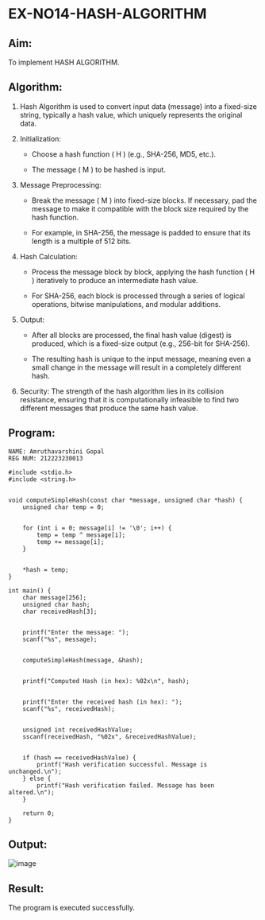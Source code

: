 # EX-NO14-HASH-ALGORITHM

## Aim:

To implement HASH ALGORITHM.

## Algorithm:

1. Hash Algorithm is used to convert input data (message) into a fixed-size string, typically a hash value, which uniquely represents the original data.

2. Initialization:

   - Choose a hash function \( H \) (e.g., SHA-256, MD5, etc.).

   - The message \( M \) to be hashed is input.

4. Message Preprocessing:

   - Break the message \( M \) into fixed-size blocks. If necessary, pad the message to make it compatible with the block size required by the hash function.

   - For example, in SHA-256, the message is padded to ensure that its length is a multiple of 512 bits.

6. Hash Calculation:

   - Process the message block by block, applying the hash function \( H \) iteratively to produce an intermediate hash value.

   - For SHA-256, each block is processed through a series of logical operations, bitwise manipulations, and modular additions.

8. Output:

   - After all blocks are processed, the final hash value (digest) is produced, which is a fixed-size output (e.g., 256-bit for SHA-256).

   - The resulting hash is unique to the input message, meaning even a small change in the message will result in a completely different hash.

10. Security: The strength of the hash algorithm lies in its collision resistance, ensuring that it is computationally infeasible to find two different messages that produce the same hash value.


## Program:
```
NAME: Amruthavarshini Gopal
REG NUM: 212223230013

#include <stdio.h>
#include <string.h>


void computeSimpleHash(const char *message, unsigned char *hash) {
    unsigned char temp = 0;

   
    for (int i = 0; message[i] != '\0'; i++) {
        temp = temp ^ message[i]; 
        temp += message[i];       
    }
    
 
    *hash = temp;
}

int main() {
    char message[256];     
    unsigned char hash;     
    char receivedHash[3];  

   
    printf("Enter the message: ");
    scanf("%s", message);

   
    computeSimpleHash(message, &hash);

  
    printf("Computed Hash (in hex): %02x\n", hash);

   
    printf("Enter the received hash (in hex): ");
    scanf("%s", receivedHash);

   
    unsigned int receivedHashValue;
    sscanf(receivedHash, "%02x", &receivedHashValue);

    
    if (hash == receivedHashValue) {
        printf("Hash verification successful. Message is unchanged.\n");
    } else {
        printf("Hash verification failed. Message has been altered.\n");
    }

    return 0;
}
```

## Output:

![image](https://github.com/user-attachments/assets/bb57eca0-1523-4c30-9763-285618b6a5f3)

## Result:

The program is executed successfully.
